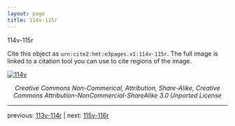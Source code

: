 ```yaml
---
layout: page
title: 114v-115r
---
```


114v-115r

Cite this object as `urn:cite2:hmt:e3pages.v1:114v-115r`.  The full image is linked to a citation tool you can use to cite regions of the image.

[![114v](http://www.homermultitext.org/iipsrv?IIIF=/project/homer/pyramidal/deepzoom/hmt/e3bifolio/v1/E3_114v_115r.tif/full/800,/0/default.jpg)](http://www.homermultitext.org/ict2/?urn=urn:cite2:hmt:e3bifolio.v1:E3_114v_115r) 

<p style="text-align: center; font-style: italic;">Creative Commons Non-Commerical, Attribution, Share-Alike, Creative Commons Attribution-NonCommercial-ShareAlike 3.0 Unported License</p>

---

previous: [113v-114r](../113v-114r/) | next: [115v-116r](../115v-116r/)